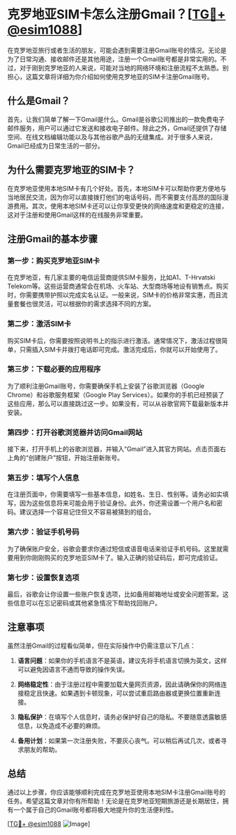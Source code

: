 # 克罗地亚SIM卡怎么注册Gmail？[[TG💪+ @esim1088](https://t.me/s/esim1088)]

在克罗地亚旅行或者生活的朋友，可能会遇到需要注册Gmail账号的情况。无论是为了日常沟通、接收邮件还是其他用途，注册一个Gmail账号都是非常实用的。不过，对于刚到克罗地亚的人来说，可能对当地的网络环境和注册流程不太熟悉。别担心，这篇文章将详细为你介绍如何使用克罗地亚的SIM卡注册Gmail账号。

## 什么是Gmail？

首先，让我们简单了解一下Gmail是什么。Gmail是谷歌公司推出的一款免费电子邮件服务，用户可以通过它发送和接收电子邮件。除此之外，Gmail还提供了存储空间、在线文档编辑功能以及与其他谷歌产品的无缝集成。对于很多人来说，Gmail已经成为日常生活的一部分。

## 为什么需要克罗地亚的SIM卡？

在克罗地亚使用本地SIM卡有几个好处。首先，本地SIM卡可以帮助你更方便地与当地居民交流，因为你可以直接拨打他们的电话号码，而不需要支付高昂的国际漫游费用。其次，使用本地SIM卡还可以让你享受更快的网络速度和更稳定的连接，这对于注册和使用Gmail这样的在线服务非常重要。

## 注册Gmail的基本步骤

### 第一步：购买克罗地亚SIM卡

在克罗地亚，有几家主要的电信运营商提供SIM卡服务，比如A1、T-Hrvatski Telekom等。这些运营商通常会在机场、火车站、大型商场等地设有销售点。购买时，你需要携带护照以完成实名认证。一般来说，SIM卡的价格非常实惠，而且流量套餐也很灵活，可以根据你的需求选择不同的方案。

### 第二步：激活SIM卡

购买SIM卡后，你需要按照说明书上的指示进行激活。通常情况下，激活过程很简单，只需插入SIM卡并拨打电话即可完成。激活完成后，你就可以开始使用了。

### 第三步：下载必要的应用程序

为了顺利注册Gmail账号，你需要确保手机上安装了谷歌浏览器（Google Chrome）和谷歌服务框架（Google Play Services）。如果你的手机已经预装了这些应用，那么可以直接跳过这一步。如果没有，可以从谷歌官网下载最新版本并安装。

### 第四步：打开谷歌浏览器并访问Gmail网站

接下来，打开手机上的谷歌浏览器，并输入“Gmail”进入其官方网站。点击页面右上角的“创建账户”按钮，开始注册新账号。

### 第五步：填写个人信息

在注册页面中，你需要填写一些基本信息，如姓名、生日、性别等。请务必如实填写，因为这些信息将来可能会用于验证身份。此外，你还需设置一个用户名和密码。建议选择一个容易记住但又不容易被猜到的组合。

### 第六步：验证手机号码

为了确保账户安全，谷歌会要求你通过短信或语音电话来验证手机号码。这里就需要用到你刚刚购买的克罗地亚SIM卡了。输入正确的验证码后，即可完成验证。

### 第七步：设置恢复选项

最后，谷歌会让你设置一些账户恢复选项，比如备用邮箱地址或安全问题答案。这些信息可以在忘记密码或其他紧急情况下帮助找回账户。

## 注意事项

虽然注册Gmail的过程看似简单，但在实际操作中仍需注意以下几点：

1. **语言问题**：如果你的手机语言不是英语，建议先将手机语言切换为英文，这样可以避免因语言不通而导致的操作失误。
   
2. **网络稳定性**：由于注册过程中需要加载大量网页资源，因此请确保你的网络连接稳定且快速。如果遇到卡顿现象，可以尝试重启路由器或更换位置重新连接。

3. **隐私保护**：在填写个人信息时，请务必保护好自己的隐私。不要随意透露敏感信息，以免造成不必要的麻烦。

4. **备用计划**：如果第一次注册失败，不要灰心丧气。可以稍后再试几次，或者寻求朋友的帮助。

## 总结

通过以上步骤，你应该能够顺利完成在克罗地亚使用本地SIM卡注册Gmail账号的任务。希望这篇文章对你有所帮助！无论是在克罗地亚短期旅游还是长期居住，拥有一个属于自己的Gmail账号都将极大地提升你的生活便利性。

[[TG💪+ @esim1088](https://t.me/s/esim1088) ![Image](https://i.postimg.cc/4NQfJmqS/Snipaste-2025-05-13-00-14-12.png)]